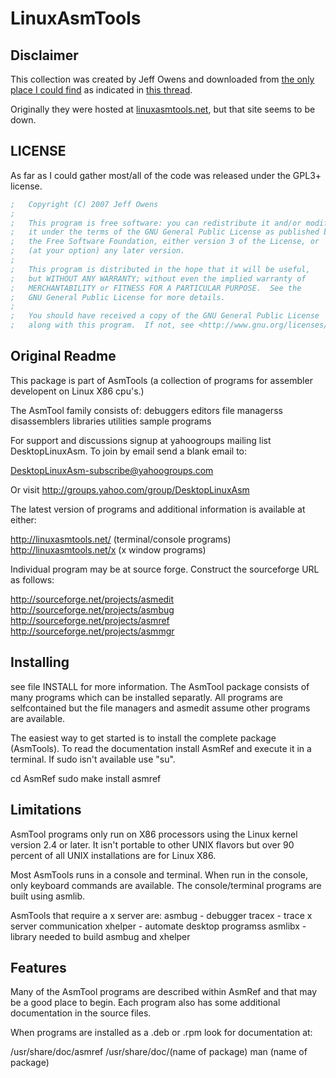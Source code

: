 # LinuxAsmTools

## Disclaimer

This collection was created by Jeff Owens and downloaded from [the only place I could
find](http://home.myfairpoint.net/fbkotler/asmtools-0.9.69.tar.gz) as indicated in [this
thread](http://forum.nasm.us/index.php?topic=1056.5;wap2).

Originally they were hosted at [linuxasmtools.net](http://linuxasmtools.net), but that site seems to be down.

## LICENSE

As far as I could gather most/all of the code was released under the GPL3+ license.

```asm
;   Copyright (C) 2007 Jeff Owens
;
;   This program is free software: you can redistribute it and/or modify
;   it under the terms of the GNU General Public License as published by
;   the Free Software Foundation, either version 3 of the License, or
;   (at your option) any later version.
;
;   This program is distributed in the hope that it will be useful,
;   but WITHOUT ANY WARRANTY; without even the implied warranty of
;   MERCHANTABILITY or FITNESS FOR A PARTICULAR PURPOSE.  See the
;   GNU General Public License for more details.
;
;   You should have received a copy of the GNU General Public License
;   along with this program.  If not, see <http://www.gnu.org/licenses/>.
```

## Original Readme

This package is part of AsmTools (a collection of
programs for assembler developent on Linux X86 cpu's.)


The AsmTool family consists of:
  debuggers
  editors
  file managerss
  disassemblers
  libraries
  utilities
  sample programs
  
For support and discussions signup at yahoogroups
mailing list DesktopLinuxAsm. To join by email
send a blank email to:

   DesktopLinuxAsm-subscribe@yahoogroups.com

Or visit http://groups.yahoo.com/group/DesktopLinuxAsm

The latest version of programs and additional
information is available at either:

 http://linuxasmtools.net/    (terminal/console programs)
 http://linuxasmtools.net/x   (x window programs)

Individual program may be at source forge.
Construct the sourceforge URL as follows:

 http://sourceforge.net/projects/asmedit
 http://sourceforge.net/projects/asmbug
 http://sourceforge.net/projects/asmref
 http://sourceforge.net/projects/asmmgr

 
Installing
----------

see file INSTALL for more information.
The AsmTool package consists of many programs which
can be installed separatly.  All programs are
selfcontained but the file managers and asmedit
assume other programs are available.

The easiest way to get started is to install the
complete package (AsmTools).  To read the documentation
install AsmRef and execute it in a terminal.  If sudo
isn't available use "su". 

   cd AsmRef
   sudo make install
   asmref


Limitations
-----------

AsmTool programs only run on X86 processors using
the Linux kernel version 2.4 or later.  It isn't
portable to other UNIX flavors but over 90 percent
of all UNIX installations are for Linux X86.

Most AsmTools runs in a console and terminal.  When
run in the console, only keyboard commands are
available. The console/terminal programs are
built using asmlib.

AsmTools that require a x server are:
  asmbug - debugger
  tracex - trace x server communication
  xhelper - automate desktop programss
  asmlibx - library needed to build asmbug
            and xhelper


Features
--------

Many of the AsmTool programs are described within
AsmRef and that may be a good place to begin.  Each
program also has some additional documentation in
the source files.

When programs are installed as a .deb or .rpm look
for documentation at:

  /usr/share/doc/asmref
  /usr/share/doc/(name of package)
  man (name of package)
